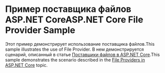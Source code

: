 # <a name="aspnet-core-file-provider-sample"></a><span data-ttu-id="9c089-101">Пример поставщика файлов ASP.NET Core</span><span class="sxs-lookup"><span data-stu-id="9c089-101">ASP.NET Core File Provider Sample</span></span>

<span data-ttu-id="9c089-102">Этот пример демонстрирует использование поставщика файлов.</span><span class="sxs-lookup"><span data-stu-id="9c089-102">This sample illustrates the use of File Provider.</span></span> <span data-ttu-id="9c089-103">В нем демонстрируется сценарий, описанный в статье [Поставщики файлов в ASP.NET Core](https://docs.microsoft.com/aspnet/core/fundamentals/file-providers).</span><span class="sxs-lookup"><span data-stu-id="9c089-103">This sample demonstrates the scenario described in the [File Providers in ASP.NET Core](https://docs.microsoft.com/aspnet/core/fundamentals/file-providers) topic.</span></span>
